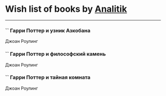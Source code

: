 # Wish list of books by [Analitik](https://plus.google.com/u/0/113800812165461458876/)
---

### `` Гарри Поттер и узник Азкобана
Джоан Роулинг

### `` Гарри Поттер и философский камень
Джоан Роулинг

### `` Гарри Поттер и тайная комната
Джоан Роулинг

